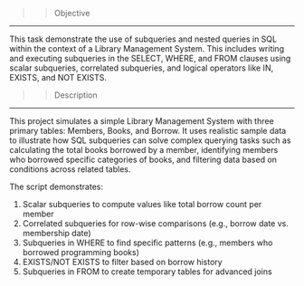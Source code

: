 >>Objective
------------
This task demonstrate the use of subqueries and nested queries in SQL within the context of a Library Management System.
This includes writing and executing subqueries in the SELECT, WHERE, and FROM clauses using scalar subqueries, correlated subqueries, and logical operators like IN, 
EXISTS, and NOT EXISTS.

>>Description
--------------
This project simulates a simple Library Management System with three primary tables: Members, Books, and Borrow. It uses realistic sample data to illustrate 
how SQL subqueries can solve complex querying tasks such as calculating the total books borrowed by a member, identifying members who borrowed specific categories
of books, and filtering data based on conditions across related tables.

The script demonstrates:
1. Scalar subqueries to compute values like total borrow count per member
2. Correlated subqueries for row-wise comparisons (e.g., borrow date vs. membership date)
3. Subqueries in WHERE to find specific patterns (e.g., members who borrowed programming books)
4. EXISTS/NOT EXISTS to filter based on borrow history
5. Subqueries in FROM to create temporary tables for advanced joins

